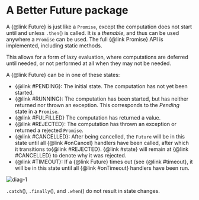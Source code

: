 # A Better Future package

A {@link Future} is just like a `Promise`, except the computation does not start until and
unless `.then`() is called. It is a _thenable_, and thus can be used anywhere a
`Promise` can be used. The full {@link Promise} API is implemented, including static methods.

This allows for a form of lazy evaluation, where computations are deferred until needed,
or not performed at all when they may not be needed.

A {@link Future} can be in one of these states:

* {@link #PENDING}: The initial state. The computation has not yet been started.
* {@link #RUNNING}: The computation has been started, but has neither returned nor
  thrown an exception. This corresponds to the _Pending_ state in a `Promise`.
* {@link #FULFILLED} The computation has returned a value.
* {@link #REJECTED}: The computation has thrown an exception or returned a rejected
  `Promise`.
* {@link #CANCELLED}: After being cancelled, the `Future` will be in this state until all {@link #onCancel} handlers
  have been called, after which it transitions to{@link #REJECTED}. {@link #state} will remain at {@link #CANCELLED} to denote why it was rejected.
* {@link #TIMEOUT}: If a {@link Future} times out (see {@link #timeout}, it will be in
  this state until all {@link #onTimeout} handlers have been run.

![diag-1](assets/basic-states.svg)

`.catch`(), `.finally`(), and `.when`() do not result in state changes.
